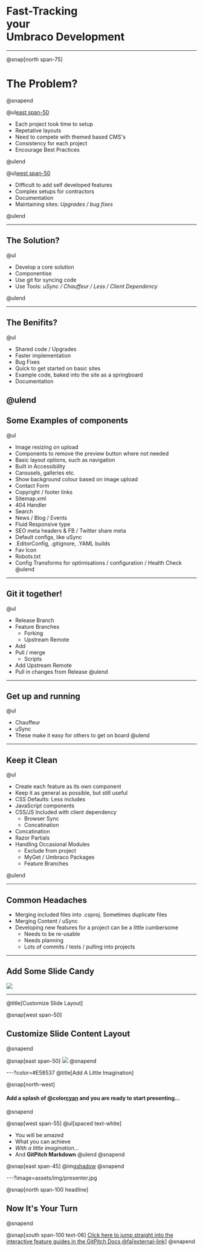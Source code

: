 # Fast-Tracking<br/>your<br/>Umbraco Development

---

@snap[north span-75]
# The Problem?
@snapend

@ul[east span-50](false)

- Each project took time to setup
- Repetative layouts
- Need to compete with themed based CMS's
- Consistency for each project
- Encourage Best Practices

@ulend

@ul[west span-50 ](false)

- Difficult to add self developed features
- Complex setups for contractors
- Documentation
- Maintaining sites: *Upgrades / bug fixes*

@ulend

---

## The Solution?

@ul

- Develop a core solution
- Componentise
- Use git for syncing code
- Use Tools: *uSync / Chauffeur / Less / Client Dependency*

@ulend

---

## The Benifits?

@ul

- Shared code / Upgrades
- Faster implementation
- Bug Fixes
- Quick to get started on basic sites
- Example code, baked into the site as a springboard
- Documentation

@ulend
---

## Some Examples of components

@ul
- Image resizing on upload
- Components to remove the preview button where not needed
- Basic layout options, such as navigation
- Built in Accessibility
- Carousels, galleries etc.
- Show background colour based on image upload
- Contact Form
- Copyright / footer links
- Sitemap.xml
- 404 Handler
- Search
- News / Blog / Events
- Fluid Responsive type
- SEO meta headers & FB / Twitter share meta
- Default configs, like uSync
- .EditorConfig, .gitignore, .YAML builds
- Fav Icon
- Robots.txt
- Config Transforms for optimisations / configuration / Health Check
@ulend

---

## Git it together!

@ul
- Release Branch
- Feature Branches
    - Forking
    - Upstream Remote
- Add
- Pull / merge
    - Scripts
- Add Upstream Remote
- Pull in changes from Release
@ulend

---

## Get up and running

@ul
- Chauffeur 
- uSync
- These make it easy for others to get on board
@ulend

---

## Keep it Clean

@ul

- Create each feature as its own component
- Keep it as general as possible, but still useful
- CSS Defaults: Less includes
- JavaScript components
- CSS/JS Included with client dependency
    - Browser Sync
    - Concatination
- Concatination
- Razor Partials
- Handling Occasional Modules
    - Exclude from project
    - MyGet / Umbraco Packages
    - Feature Branches

@ulend

---

## Common Headaches

- Merging included files into .csproj. Sometimes duplicate files
- Merging Content / uSync
- Developing new features for a project can be a little cumbersome
    - Needs to be re-usable
    - Needs planning
    - Lots of commits / tests / pulling into projects

---

## Add Some Slide Candy

![](assets/img/presentation.png)

---
@title[Customize Slide Layout]

@snap[west span-50]
## Customize Slide Content Layout
@snapend

@snap[east span-50]
![](assets/img/presentation.png)
@snapend

---?color=#E58537
@title[Add A Little Imagination]

@snap[north-west]
#### Add a splash of @color[cyan](**color**) and you are ready to start presenting...
@snapend

@snap[west span-55]
@ul[spaced text-white]
- You will be amazed
- What you can achieve
- *With a little imagination...*
- And **GitPitch Markdown**
@ulend
@snapend

@snap[east span-45]
@img[shadow](assets/img/conference.png)
@snapend

---?image=assets/img/presenter.jpg

@snap[north span-100 headline]
## Now It's Your Turn
@snapend

@snap[south span-100 text-06]
[Click here to jump straight into the interactive feature guides in the GitPitch Docs @fa[external-link]](https://gitpitch.com/docs/getting-started/tutorial/)
@snapend
